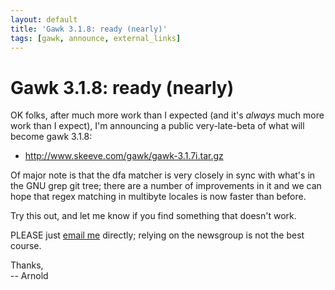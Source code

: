 ```yaml
---
layout: default
title: 'Gawk 3.1.8: ready (nearly)'
tags: [gawk, announce, external_links]
---
```


Gawk 3.1.8: ready (nearly)
==========================

OK folks, after much more work than I expected (and it's *always* much
more work than I expect), I'm announcing a public very-late-beta of what
will become gawk 3.1.8:

+ <http://www.skeeve.com/gawk/gawk-3.1.7i.tar.gz>

Of major note is that the dfa matcher is very closely in sync with
what's in the GNU grep git tree; there are a number of improvements
in it and we can hope that regex matching in multibyte locales is now
faster than before.

Try this out, and let me know if you find something that doesn't work.

PLEASE just [email me][00] directly; relying on the newsgroup is not
the best course.

Thanks,  
-- Arnold

[00]: mailto:arnold@skeeve.com

